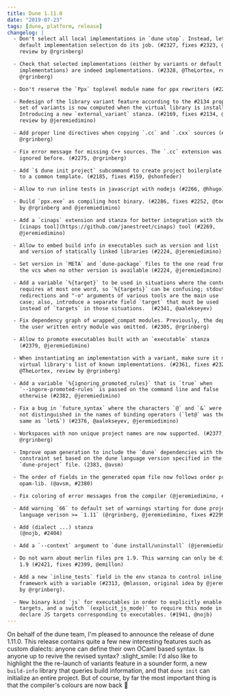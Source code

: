 ```yaml
---
title: Dune 1.11.0
date: "2019-07-23"
tags: [dune, platform, release]
changelog: |
  - Don't select all local implementations in `dune utop`. Instead, let the
    default implementation selection do its job. (#2327, fixes #2323, @TheLortex,
    review by @rgrinberg)

  - Check that selected implementations (either by variants or default
    implementations) are indeed implementations. (#2328, @TheLortex, review by
    @rgrinberg)

  - Don't reserve the `Ppx` toplevel module name for ppx rewriters (#2242, @jeremiedimino)

  - Redesign of the library variant feature according to the #2134 proposal. The
    set of variants is now computed when the virtual library is installed.
    Introducing a new `external_variant` stanza. (#2169, fixes #2134, @TheLortex,
    review by @jeremiedimino)

  - Add proper line directives when copying `.cc` and `.cxx` sources (#2275,
    @rgrinberg)

  - Fix error message for missing C++ sources. The `.cc` extension was always
    ignored before. (#2275, @rgrinberg)

  - Add `$ dune init project` subcommand to create project boilerplate according
    to a common template. (#2185, fixes #159, @shonfeder)

  - Allow to run inline tests in javascript with nodejs (#2266, @hhugo)

  - Build `ppx.exe` as compiling host binary. (#2286, fixes #2252, @toots, review
    by @rgrinberg and @jeremiedimino)

  - Add a `cinaps` extension and stanza for better integration with the
    [cinaps tool](https://github.com/janestreet/cinaps) tool (#2269,
    @jeremiedimino)

  - Allow to embed build info in executables such as version and list
    and version of statically linked libraries (#2224, @jeremiedimino)

  - Set version in `META` and `dune-package` files to the one read from
    the vcs when no other version is available (#2224, @jeremiedimino)

  - Add a variable `%{target}` to be used in situations where the context
    requires at most one word, so `%{targets}` can be confusing; stdout
    redirections and "-o" arguments of various tools are the main use
    case; also, introduce a separate field `target` that must be used
    instead of `targets` in those situations.  (#2341, @aalekseyev)

  - Fix dependency graph of wrapped_compat modules. Previously, the dependency on
    the user written entry module was omitted. (#2305, @rgrinberg)

  - Allow to promote executables built with an `executable` stanza
    (#2379, @jeremiedimino)

  - When instantiating an implementation with a variant, make sure it matches
    virtual library's list of known implementations. (#2361, fixes #2322,
    @TheLortex, review by @rgrinberg)

  - Add a variable `%{ignoring_promoted_rules}` that is `true` when
    `--ingore-promoted-rules` is passed on the command line and false
    otherwise (#2382, @jeremiedimino)

  - Fix a bug in `future_syntax` where the characters `@` and `&` were
    not distinguished in the names of binding operators (`let@` was the
    same as `let&`) (#2376, @aalekseyev, @jeremiedimino)

  - Workspaces with non unique project names are now supported. (#2377, fix #2325,
    @rgrinberg)

  - Improve opam generation to include the `dune` dependencies with the minimum
    constraint set based on the dune language version specified in the
    `dune-project` file. (2383, @avsm)

  - The order of fields in the generated opam file now follows order preferred in
    opam-lib. (@avsm, #2380)

  - Fix coloring of error messages from the compiler (@jeremiedimino, #2384)

  - Add warning `66` to default set of warnings starting for dune projects with
    language verison >= `1.11` (@rgrinberg, @jeremiedimino, fixes #2299)

  - Add (dialect ...) stanza
    (@nojb, #2404)

  - Add a `--context` argument to `dune install/uninstall` (@jeremiedimino, #2412)

  - Do not warn about merlin files pre 1.9. This warning can only be disabled in
    1.9 (#2421, fixes #2399, @emillon)

  - Add a new `inline_tests` field in the env stanza to control inline_tests
    framework with a variable (#2313, @mlasson, original idea by @jeremiedimino, review
    by @rgrinberg).

  - New binary kind `js` for executables in order to explicitly enable Javascript
    targets, and a switch `(explicit_js_mode)` to require this mode in order to
    declare JS targets corresponding to executables. (#1941, @nojb)
---
```


On behalf of the dune team, I'm pleased to announce the release of dune 1.11.0. This release contains quite a few new interesting features such as custom dialects: anyone can define their own OCaml based syntax. Is anyone up to revive the revised syntax? :slight_smile: I'd also like to highlight the the re-launch of variants feature in a sounder form, a new `build-info` library that queries build information, and that `dune init` can initialize an entire project. But of course, by far the most important thing is that the compiler's colours are now back :champagne: 

